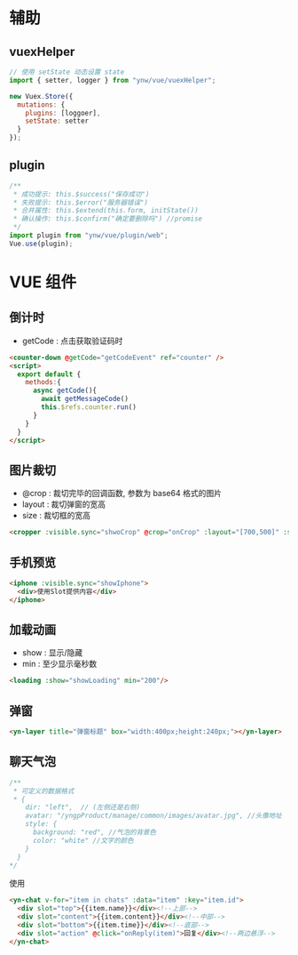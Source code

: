# 辅助

## vuexHelper

```js
// 使用 setState 动态设置 state
import { setter, logger } from "ynw/vue/vuexHelper";

new Vuex.Store({
  mutations: {
    plugins: [loggoer],
    setState: setter
  }
});
```

## plugin

```js
/**
 * 成功提示: this.$success("保存成功")
 * 失败提示: this.$error("服务器错误")
 * 合并属性: this.$extend(this.form, initState())
 * 确认操作: this.$confirm("确定要删除吗") //promise
 */
import plugin from "ynw/vue/plugin/web";
Vue.use(plugin);
```

# VUE 组件

## 倒计时

- getCode : 点击获取验证码时

```html
<counter-down @getCode="getCodeEvent" ref="counter" />
<script>
  export default {
    methods:{
      async getCode(){
        await getMessageCode()
        this.$refs.counter.run()
      }
    }
  }
</script>
```

## 图片裁切

- @crop : 裁切完毕的回调函数, 参数为 base64 格式的图片
- layout : 裁切弹窗的宽高
- size : 裁切框的宽高

```html
<cropper :visible.sync="shwoCrop" @crop="onCrop" :layout="[700,500]" :size="[160,160]" />
```

## 手机预览

```html
<iphone :visible.sync="showIphone">
  <div>使用Slot提供内容</div>
</iphone>
```

## 加载动画

- show : 显示/隐藏
- min : 至少显示毫秒数

```html
<loading :show="showLoading" min="200"/>
```

## 弹窗

```html
<yn-layer title="弹窗标题" box="width:400px;height:240px;"></yn-layer>
```

## 聊天气泡

```js
/**
 * 可定义的数据格式
 * {
    dir: "left",  // (左侧还是右侧)
    avatar: "/yngpProduct/manage/common/images/avatar.jpg", //头像地址
    style: {
      background: "red", //气泡的背景色
      color: "white" //文字的颜色
    }
  }
*/
```

使用

```html
<yn-chat v-for="item in chats" :data="item" :key="item.id">
  <div slot="top">{{item.name}}</div><!--上部-->
  <div slot="content">{{item.content}}</div><!--中部-->
  <div slot="bottom">{{item.time}}</div><!--底部-->
  <div slot="action" @click="onReply(item)">回复</div><!--两边悬浮-->
</yn-chat>
```
